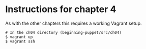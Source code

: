 # Instructions for chapter 4

As with the other chapters this requires a working Vagrant setup.
 
    # In the ch04 directory (beginning-puppet/src/ch04)
    $ vagrant up
    $ vagrant ssh
